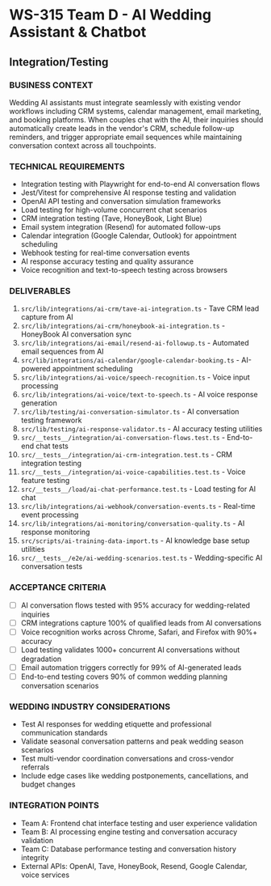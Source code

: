 # WS-315 Team D - AI Wedding Assistant & Chatbot
## Integration/Testing

### BUSINESS CONTEXT
Wedding AI assistants must integrate seamlessly with existing vendor workflows including CRM systems, calendar management, email marketing, and booking platforms. When couples chat with the AI, their inquiries should automatically create leads in the vendor's CRM, schedule follow-up reminders, and trigger appropriate email sequences while maintaining conversation context across all touchpoints.

### TECHNICAL REQUIREMENTS
- Integration testing with Playwright for end-to-end AI conversation flows
- Jest/Vitest for comprehensive AI response testing and validation
- OpenAI API testing and conversation simulation frameworks
- Load testing for high-volume concurrent chat scenarios
- CRM integration testing (Tave, HoneyBook, Light Blue)
- Email system integration (Resend) for automated follow-ups
- Calendar integration (Google Calendar, Outlook) for appointment scheduling
- Webhook testing for real-time conversation events
- AI response accuracy testing and quality assurance
- Voice recognition and text-to-speech testing across browsers

### DELIVERABLES
1. `src/lib/integrations/ai-crm/tave-ai-integration.ts` - Tave CRM lead capture from AI
2. `src/lib/integrations/ai-crm/honeybook-ai-integration.ts` - HoneyBook AI conversation sync
3. `src/lib/integrations/ai-email/resend-ai-followup.ts` - Automated email sequences from AI
4. `src/lib/integrations/ai-calendar/google-calendar-booking.ts` - AI-powered appointment scheduling
5. `src/lib/integrations/ai-voice/speech-recognition.ts` - Voice input processing
6. `src/lib/integrations/ai-voice/text-to-speech.ts` - AI voice response generation
7. `src/lib/testing/ai-conversation-simulator.ts` - AI conversation testing framework
8. `src/lib/testing/ai-response-validator.ts` - AI accuracy testing utilities
9. `src/__tests__/integration/ai-conversation-flows.test.ts` - End-to-end chat tests
10. `src/__tests__/integration/ai-crm-integration.test.ts` - CRM integration testing
11. `src/__tests__/integration/ai-voice-capabilities.test.ts` - Voice feature testing
12. `src/__tests__/load/ai-chat-performance.test.ts` - Load testing for AI chat
13. `src/lib/integrations/ai-webhook/conversation-events.ts` - Real-time event processing
14. `src/lib/integrations/ai-monitoring/conversation-quality.ts` - AI response monitoring
15. `src/scripts/ai-training-data-import.ts` - AI knowledge base setup utilities
16. `src/__tests__/e2e/ai-wedding-scenarios.test.ts` - Wedding-specific AI conversation tests

### ACCEPTANCE CRITERIA
- [ ] AI conversation flows tested with 95% accuracy for wedding-related inquiries
- [ ] CRM integrations capture 100% of qualified leads from AI conversations
- [ ] Voice recognition works across Chrome, Safari, and Firefox with 90%+ accuracy
- [ ] Load testing validates 1000+ concurrent AI conversations without degradation
- [ ] Email automation triggers correctly for 99% of AI-generated leads
- [ ] End-to-end testing covers 90% of common wedding planning conversation scenarios

### WEDDING INDUSTRY CONSIDERATIONS
- Test AI responses for wedding etiquette and professional communication standards
- Validate seasonal conversation patterns and peak wedding season scenarios
- Test multi-vendor coordination conversations and cross-vendor referrals
- Include edge cases like wedding postponements, cancellations, and budget changes

### INTEGRATION POINTS
- Team A: Frontend chat interface testing and user experience validation
- Team B: AI processing engine testing and conversation accuracy validation
- Team C: Database performance testing and conversation history integrity
- External APIs: OpenAI, Tave, HoneyBook, Resend, Google Calendar, voice services